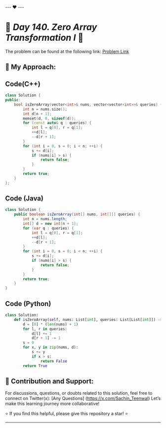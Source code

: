 --- ❤️ ---

# 🚀 _Day 140. Zero Array Transformation I_ 🧠


The problem can be found at the following link: [Problem Link](https://leetcode.com/problems/zero-array-transformation-i/description/)

## 🎯 **My Approach:**


## Code(C++)
```cpp
class Solution {
public:
    bool isZeroArray(vector<int>& nums, vector<vector<int>>& queries) {
        int n = nums.size();
        int d[n + 1];
        memset(d, 0, sizeof(d));
        for (const auto& q : queries) {
            int l = q[0], r = q[1];
            ++d[l];
            --d[r + 1];
        }
        for (int i = 0, s = 0; i < n; ++i) {
            s += d[i];
            if (nums[i] > s) {
                return false;
            }
        }
        return true;
    }
};
```

## Code (Java)

```java
class Solution {
    public boolean isZeroArray(int[] nums, int[][] queries) {
        int n = nums.length;
        int[] d = new int[n + 1];
        for (var q : queries) {
            int l = q[0], r = q[1];
            ++d[l];
            --d[r + 1];
        }
        for (int i = 0, s = 0; i < n; ++i) {
            s += d[i];
            if (nums[i] > s) {
                return false;
            }
        }
        return true;
    }
}
```

## Code (Python)

```python
class Solution:
    def isZeroArray(self, nums: List[int], queries: List[List[int]]) -> bool:
        d = [0] * (len(nums) + 1)
        for l, r in queries:
            d[l] += 1
            d[r + 1] -= 1
        s = 0
        for x, y in zip(nums, d):
            s += y
            if x > s:
                return False
        return True
```



## 🎯 **Contribution and Support:**

For discussions, questions, or doubts related to this solution, feel free to connect on Twitter(x): [Any Questions] (https://x.com/Sachin_Teenwal) Let’s make this learning journey more collaborative!

⭐ If you find this helpful, please give this repository a star! ⭐

---
